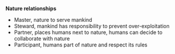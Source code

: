 **Nature relationships**
- Master, nature to serve mankind
- Steward, mankind has responsibility to prevent over-exploitation
- Partner, places humans next to nature, humans can decide to collaborate with nature
- Participant, humans part of nature and respect its rules
